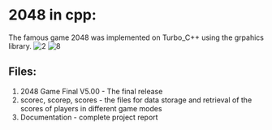 # 2048 in cpp:
The famous game 2048 was implemented on Turbo_C++ using the grpahics library.
![2](https://user-images.githubusercontent.com/61026273/119603053-1834dc80-be0a-11eb-87a1-6bef241b15cf.PNG)
![8](https://user-images.githubusercontent.com/61026273/119603071-21be4480-be0a-11eb-972a-bf145de91429.PNG)

## Files:
1. 2048 Game Final V5.00 - The final release
2. scorec, scorep, scores - the files for data storage and retrieval of the scores of players in different game modes
3. Documentation - complete project report
